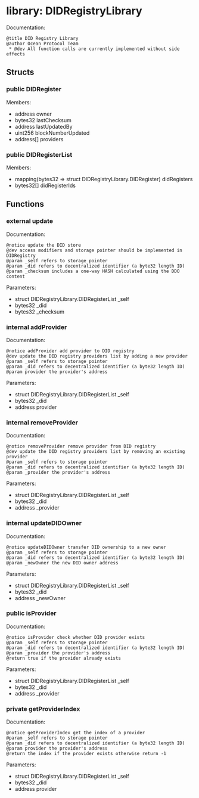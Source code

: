 
# library: DIDRegistryLibrary

Documentation:
```
@title DID Registry Library
@author Ocean Protocol Team
 * @dev All function calls are currently implemented without side effects
```

## Structs

### public DIDRegister
Members:
* address owner
* bytes32 lastChecksum
* address lastUpdatedBy
* uint256 blockNumberUpdated
* address[] providers

### public DIDRegisterList
Members:
* mapping(bytes32 => struct DIDRegistryLibrary.DIDRegister) didRegisters
* bytes32[] didRegisterIds

## Functions

### external update

Documentation:

```
@notice update the DID store
@dev access modifiers and storage pointer should be implemented in DIDRegistry
@param _self refers to storage pointer
@param _did refers to decentralized identifier (a byte32 length ID)
@param _checksum includes a one-way HASH calculated using the DDO content
```
Parameters:
* struct DIDRegistryLibrary.DIDRegisterList _self
* bytes32 _did
* bytes32 _checksum

### internal addProvider

Documentation:

```
@notice addProvider add provider to DID registry
@dev update the DID registry providers list by adding a new provider
@param _self refers to storage pointer
@param _did refers to decentralized identifier (a byte32 length ID)
@param provider the provider's address 
```
Parameters:
* struct DIDRegistryLibrary.DIDRegisterList _self
* bytes32 _did
* address provider

### internal removeProvider

Documentation:

```
@notice removeProvider remove provider from DID registry
@dev update the DID registry providers list by removing an existing provider
@param _self refers to storage pointer
@param _did refers to decentralized identifier (a byte32 length ID)
@param _provider the provider's address 
```
Parameters:
* struct DIDRegistryLibrary.DIDRegisterList _self
* bytes32 _did
* address _provider

### internal updateDIDOwner

Documentation:

```
@notice updateDIDOwner transfer DID ownership to a new owner
@param _self refers to storage pointer
@param _did refers to decentralized identifier (a byte32 length ID)
@param _newOwner the new DID owner address
```
Parameters:
* struct DIDRegistryLibrary.DIDRegisterList _self
* bytes32 _did
* address _newOwner

### public isProvider

Documentation:

```
@notice isProvider check whether DID provider exists
@param _self refers to storage pointer
@param _did refers to decentralized identifier (a byte32 length ID)
@param _provider the provider's address 
@return true if the provider already exists
```
Parameters:
* struct DIDRegistryLibrary.DIDRegisterList _self
* bytes32 _did
* address _provider

### private getProviderIndex

Documentation:

```
@notice getProviderIndex get the index of a provider
@param _self refers to storage pointer
@param _did refers to decentralized identifier (a byte32 length ID)
@param provider the provider's address 
@return the index if the provider exists otherwise return -1
```
Parameters:
* struct DIDRegistryLibrary.DIDRegisterList _self
* bytes32 _did
* address provider
